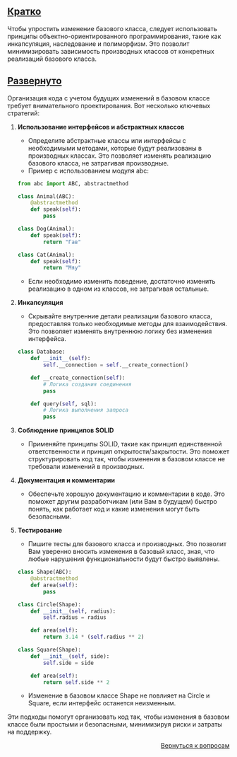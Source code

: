 ## <u>Кратко</u>

Чтобы упростить изменение базового класса, следует использовать принципы объектно-ориентированного программирования,
такие как инкапсуляция, наследование и полиморфизм. Это позволит минимизировать зависимость производных классов от
конкретных реализаций базового класса.

## <u>Развернуто</u>

Организация кода с учетом будущих изменений в базовом классе требует внимательного проектирования. Вот несколько
ключевых стратегий:

1. **Использование интерфейсов и абстрактных классов**
    - Определите абстрактные классы или интерфейсы с необходимыми методами, которые будут реализованы в производных
      классах. Это позволяет изменять реализацию базового класса, не затрагивая производные.
    - Пример с использованием модуля abc:
    ```Python
    from abc import ABC, abstractmethod

    class Animal(ABC):
        @abstractmethod
        def speak(self):
            pass

    class Dog(Animal):
        def speak(self):
            return "Гав"

    class Cat(Animal):
        def speak(self):
            return "Мяу"
    ```
    - Если необходимо изменить поведение, достаточно изменить реализацию в одном из классов, не затрагивая остальные.

2. **Инкапсуляция**
    - Скрывайте внутренние детали реализации базового класса, предоставляя только необходимые методы для взаимодействия.
      Это позволяет изменять внутреннюю логику без изменения интерфейса.
    ```Python
    class Database:
        def __init__(self):
            self.__connection = self.__create_connection()

        def __create_connection(self):
            # Логика создания соединения
            pass

        def query(self, sql):
            # Логика выполнения запроса
            pass
    ```

3. **Соблюдение принципов SOLID**
    - Применяйте принципы SOLID, такие как принцип единственной ответственности и принцип открытости/закрытости. Это
      поможет структурировать код так, чтобы изменения в базовом классе не требовали изменений в производных.

4. **Документация и комментарии**
    - Обеспечьте хорошую документацию и комментарии в коде. Это поможет другим разработчикам (или Вам в будущем) быстро
      понять, как работает код и какие изменения могут быть безопасными.

5. **Тестирование**
    - Пишите тесты для базового класса и производных. Это позволит Вам уверенно вносить изменения в базовый класс, зная,
      что любые нарушения функциональности будут быстро выявлены.
    ```Python
    class Shape(ABC):
        @abstractmethod
        def area(self):
            pass

    class Circle(Shape):
        def __init__(self, radius):
            self.radius = radius

        def area(self):
            return 3.14 * (self.radius ** 2)

    class Square(Shape):
        def __init__(self, side):
            self.side = side

        def area(self):
            return self.side ** 2
    ```
    - Изменение в базовом классе Shape не повлияет на Circle и Square, если интерфейс останется неизменным.

Эти подходы помогут организовать код так, чтобы изменения в базовом классе были простыми и безопасными, минимизируя
риски и затраты на поддержку.

<div align="right">

[Вернуться к вопросам](../Вопросы.md)

</div>
